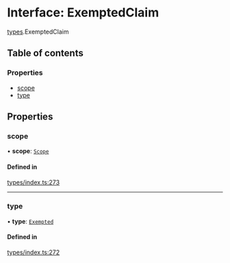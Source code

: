 # Interface: ExemptedClaim

[types](../wiki/types).ExemptedClaim

## Table of contents

### Properties

- [scope](../wiki/types.ExemptedClaim#scope)
- [type](../wiki/types.ExemptedClaim#type)

## Properties

### scope

• **scope**: [`Scope`](../wiki/types.Scope)

#### Defined in

[types/index.ts:273](https://github.com/PolymeshAssociation/polymesh-sdk/blob/95e180d2/src/types/index.ts#L273)

___

### type

• **type**: [`Exempted`](../wiki/types.ClaimType#exempted)

#### Defined in

[types/index.ts:272](https://github.com/PolymeshAssociation/polymesh-sdk/blob/95e180d2/src/types/index.ts#L272)
